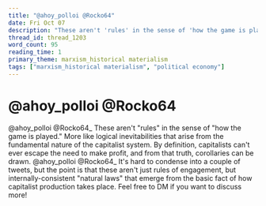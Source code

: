 ```yaml
---
title: "@ahoy_polloi @Rocko64"
date: Fri Oct 07
description: "These aren't 'rules' in the sense of 'how the game is played.'"
thread_id: thread_1203
word_count: 95
reading_time: 1
primary_theme: marxism_historical materialism
tags: ["marxism_historical materialism", "political economy"]
---
```


# @ahoy_polloi @Rocko64

@ahoy_polloi @Rocko64_ These aren't "rules" in the sense of "how the game is played." More like logical inevitabilities that arise from the fundamental nature of the capitalist system. By definition, capitalists can't ever escape the need to make profit, and from that truth, corollaries can be drawn. @ahoy_polloi @Rocko64_ It's hard to condense into a couple of tweets, but the point is that these aren't just rules of engagement, but internally-consistent "natural laws" that emerge from the basic fact of how capitalist production takes place. Feel free to DM if you want to discuss more!